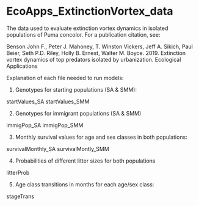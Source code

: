 # EcoApps_ExtinctionVortex_data
The data used to evaluate extinction vortex dynamics in isolated populations of Puma concolor.  For a publication citation, see:

Benson John F., Peter J. Mahoney, T. Winston Vickers, Jeff A. Sikich, Paul Beier, Seth P.D. Riley, Holly B. Ernest, Walter M. Boyce.  2019.  Extinction vortex dynamics of top predators isolated by urbanization.  Ecological Applications

Explanation of each file needed to run models:

1. Genotypes for starting populations (SA & SMM):

startValues_SA
startValues_SMM

2. Genotypes for immigrant populations (SA & SMM)

immigPop_SA
immigPop_SMM

3. Monthly survival values for age and sex classes in both populations:

survivalMonthly_SA
survivalMontly_SMM

4. Probabilities of different litter sizes for both populations

litterProb

5. Age class transitions in months for each age/sex class:

stageTrans
